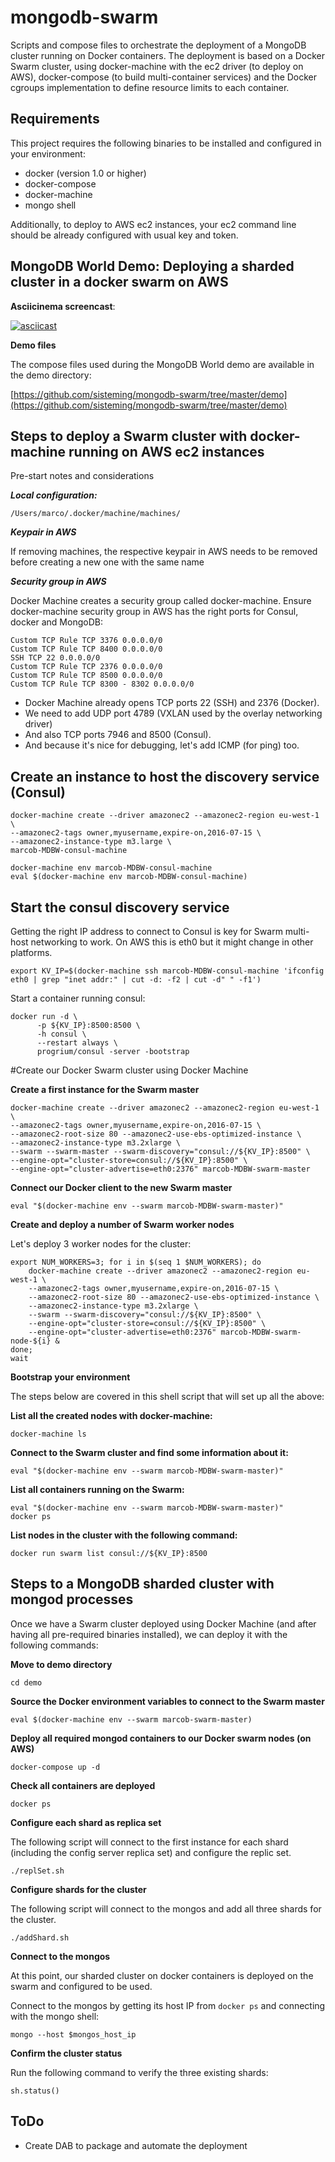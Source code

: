 mongodb-swarm
===========

Scripts and compose files to orchestrate the deployment of a MongoDB cluster running on Docker containers. The deployment is based on a Docker Swarm cluster, using docker-machine with the ec2 driver (to deploy on AWS), docker-compose (to build multi-container services) and the Docker cgroups implementation to define resource limits to each container.


Requirements
-----

This project requires the following binaries to be installed and configured in your environment:

* docker (version 1.0 or higher)
* docker-compose
* docker-machine
* mongo shell 

Additionally, to deploy to AWS ec2 instances, your ec2 command line should be already configured with usual key and token.

MongoDB World Demo: Deploying a sharded cluster in a docker swarm on AWS
-----

**Asciicinema screencast**:

[![asciicast](https://asciinema.org/a/5ve3u32kh4q65j5pl2iztjwzv.png)](https://asciinema.org/a/5ve3u32kh4q65j5pl2iztjwzv)

**Demo files**

The compose files used during the MongoDB World demo are available in the demo directory:

[https://github.com/sisteming/mongodb-swarm/tree/master/demo](https://github.com/sisteming/mongodb-swarm/tree/master/demo)

Steps to deploy a Swarm cluster with docker-machine running on AWS ec2 instances 
-----

Pre-start notes and considerations

***Local configuration:***

	/Users/marco/.docker/machine/machines/
	
***Keypair in AWS***

If removing machines, the respective keypair in AWS needs to be removed before creating a new one with the same name
	
***Security group in AWS***

Docker Machine creates a security group called docker-machine. Ensure docker-machine security group in AWS has the right ports for Consul, docker and MongoDB:

	Custom TCP Rule TCP 3376 0.0.0.0/0
	Custom TCP Rule TCP 8400 0.0.0.0/0
	SSH TCP 22 0.0.0.0/0
	Custom TCP Rule TCP 2376 0.0.0.0/0
	Custom TCP Rule TCP 8500 0.0.0.0/0
	Custom TCP Rule TCP 8300 - 8302 0.0.0.0/0

* Docker Machine already opens TCP ports 22 (SSH) and 2376 (Docker).
* We need to add UDP port 4789 (VXLAN used by the overlay networking driver)
* And also TCP ports 7946 and 8500 (Consul).
* And because it's nice for debugging, let's add ICMP (for ping) too.

Create an instance to host the discovery service (Consul)
-----
	docker-machine create --driver amazonec2 --amazonec2-region eu-west-1 \
	--amazonec2-tags owner,myusername,expire-on,2016-07-15 \
	--amazonec2-instance-type m3.large \
	marcob-MDBW-consul-machine

	docker-machine env marcob-MDBW-consul-machine
	eval $(docker-machine env marcob-MDBW-consul-machine)


Start the consul discovery service
-----
Getting the right IP address to connect to Consul is key for Swarm multi-host networking to work. On AWS this is eth0 but it might change in other platforms.

	export KV_IP=$(docker-machine ssh marcob-MDBW-consul-machine 'ifconfig eth0 | grep "inet addr:" | cut -d: -f2 | cut -d" " -f1')
	
Start a container running consul:	
	
	docker run -d \
	      -p ${KV_IP}:8500:8500 \
	      -h consul \
	      --restart always \
	      progrium/consul -server -bootstrap


#Create our Docker Swarm cluster using Docker Machine

**Create a first instance for the Swarm master**

	docker-machine create --driver amazonec2 --amazonec2-region eu-west-1 \
	--amazonec2-tags owner,myusername,expire-on,2016-07-15 \
	--amazonec2-root-size 80 --amazonec2-use-ebs-optimized-instance \
	--amazonec2-instance-type m3.2xlarge \
	--swarm --swarm-master --swarm-discovery="consul://${KV_IP}:8500" \
	--engine-opt="cluster-store=consul://${KV_IP}:8500" \
	--engine-opt="cluster-advertise=eth0:2376" marcob-MDBW-swarm-master

**Connect our Docker client to the new Swarm master**

	eval "$(docker-machine env --swarm marcob-MDBW-swarm-master)"


**Create and deploy a number of Swarm worker nodes**

Let's deploy 3 worker nodes for the cluster:

	export NUM_WORKERS=3; for i in $(seq 1 $NUM_WORKERS); do
	    docker-machine create --driver amazonec2 --amazonec2-region eu-west-1 \
	    --amazonec2-tags owner,myusername,expire-on,2016-07-15 \
	    --amazonec2-root-size 80 --amazonec2-use-ebs-optimized-instance \
	    --amazonec2-instance-type m3.2xlarge \
	    --swarm --swarm-discovery="consul://${KV_IP}:8500" \
	    --engine-opt="cluster-store=consul://${KV_IP}:8500" \
	    --engine-opt="cluster-advertise=eth0:2376" marcob-MDBW-swarm-node-${i} &
	done;	
	wait


**Bootstrap your environment**

The steps below are covered in this shell script that will set up all the above:



**List all the created nodes with docker-machine:**

	docker-machine ls

**Connect to the Swarm cluster and find some information about it:**

	eval "$(docker-machine env --swarm marcob-MDBW-swarm-master)"
	
**List all containers running on the Swarm:**

	eval "$(docker-machine env --swarm marcob-MDBW-swarm-master)"
	docker ps

**List nodes in the cluster with the following command:**

	docker run swarm list consul://${KV_IP}:8500

Steps to a MongoDB sharded cluster with mongod processes
-----
Once we have a Swarm cluster deployed using Docker Machine (and after having all pre-required binaries installed), we can deploy it with the following commands:

**Move to demo directory**

	cd demo

**Source the Docker environment variables to connect to the Swarm master**	

	eval $(docker-machine env --swarm marcob-swarm-master)

**Deploy all required mongod containers to our Docker swarm nodes (on AWS)**

	docker-compose up -d
	
**Check all containers are deployed**

	docker ps

**Configure each shard as replica set**

The following script will connect to the first instance for each shard (including the config server replica set) and configure the replic set.

	./replSet.sh

**Configure shards for the cluster**

The following script will connect to the mongos and add all three shards for the cluster.

	./addShard.sh

**Connect to the mongos**

At this point, our sharded cluster on docker containers is deployed on the swarm and configured to be used.

Connect to the mongos by getting its host IP from `docker ps` and connecting with the mongo shell:

	mongo --host $mongos_host_ip 

**Confirm the cluster status**

Run the following command to verify the three existing shards:

	sh.status()
	
ToDo
----	
- Create DAB to package and automate the deployment

